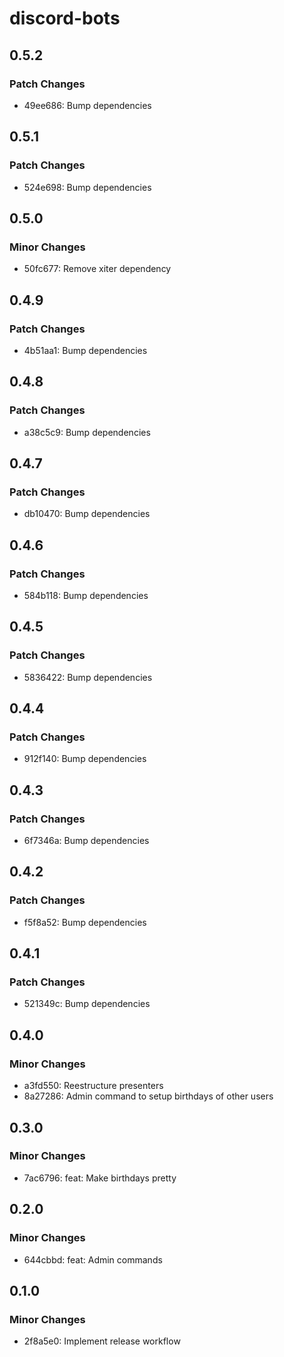 # discord-bots

## 0.5.2

### Patch Changes

- 49ee686: Bump dependencies

## 0.5.1

### Patch Changes

- 524e698: Bump dependencies

## 0.5.0

### Minor Changes

- 50fc677: Remove xiter dependency

## 0.4.9

### Patch Changes

- 4b51aa1: Bump dependencies

## 0.4.8

### Patch Changes

- a38c5c9: Bump dependencies

## 0.4.7

### Patch Changes

- db10470: Bump dependencies

## 0.4.6

### Patch Changes

- 584b118: Bump dependencies

## 0.4.5

### Patch Changes

- 5836422: Bump dependencies

## 0.4.4

### Patch Changes

- 912f140: Bump dependencies

## 0.4.3

### Patch Changes

- 6f7346a: Bump dependencies

## 0.4.2

### Patch Changes

- f5f8a52: Bump dependencies

## 0.4.1

### Patch Changes

- 521349c: Bump dependencies

## 0.4.0

### Minor Changes

- a3fd550: Reestructure presenters
- 8a27286: Admin command to setup birthdays of other users

## 0.3.0

### Minor Changes

- 7ac6796: feat: Make birthdays pretty

## 0.2.0

### Minor Changes

- 644cbbd: feat: Admin commands

## 0.1.0

### Minor Changes

- 2f8a5e0: Implement release workflow
